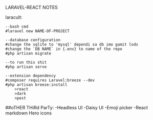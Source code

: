 LARAVEL-REACT NOTES

laracult:
	
	--bash cmd
	#laravel new NAME-OF-PROJECT

	--database configuration
	#change the sqlite to 'mysql' dependi sa db imo gamit lods
	#change the `DB NAME` in {.env} to name of the repo
	#php artisan migrate

	--to run this shit
	#php artisan serve

	--extension dependency
	#composer requires Laravel:breeze --dev
	#php artisan breeze:install
		>react
		>dark
		>pest


##oTHER THiRd ParTy:
 -Headless UI
 -Daisy UI
 -Emoji picker
 -React markdown
 Hero icons